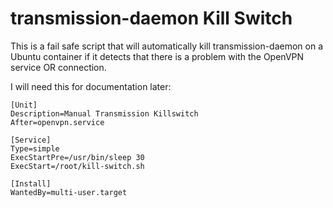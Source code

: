 # transmission-daemon Kill Switch

This is a fail safe script that will automatically kill transmission-daemon on a Ubuntu container if it detects that there is a problem with the OpenVPN service OR connection. 

I will need this for documentation later: 

```
[Unit]
Description=Manual Transmission Killswitch
After=openvpn.service

[Service]
Type=simple
ExecStartPre=/usr/bin/sleep 30
ExecStart=/root/kill-switch.sh

[Install]
WantedBy=multi-user.target
```
